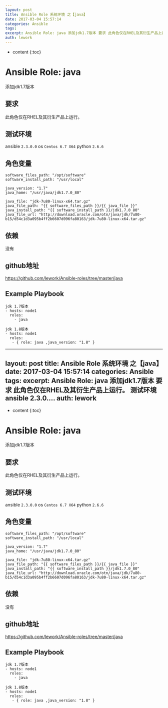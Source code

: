 ```yaml
---
layout: post
title: Ansible Role 系统环境 之【java】
date: 2017-03-04 15:57:14
categories: Ansible
tags:
excerpt: Ansible Role: java 添加jdk1.7版本 要求 此角色仅在RHEL及其衍生产品上运行。 测试环境 ansible 2.3.0....
auth: lework
---
```

* content
{:toc}

# Ansible Role: java

添加jdk1.7版本

## 要求

此角色仅在RHEL及其衍生产品上运行。

## 测试环境

ansible `2.3.0.0`
os `Centos 6.7 X64`
python `2.6.6`

## 角色变量
	software_files_path: "/opt/software"
	software_install_path: "/usr/local"

	java_version: "1.7"
	java_home: "/usr/java/jdk1.7.0_80"

	java_file: "jdk-7u80-linux-x64.tar.gz"
	java_file_path: "{{ software_files_path }}/{{ java_file }}"
	java_install_path: "{{ software_install_path }}/jdk1.7.0_80"
	java_file_url: "http://download.oracle.com/otn/java/jdk/7u80-b15/d54c1d3a095b4ff2b6607d096fa80163/jdk-7u80-linux-x64.tar.gz"


## 依赖

没有

## github地址
https://github.com/lework/Ansible-roles/tree/master/java

## Example Playbook
	
	jdk 1.7版本
    - hosts: node1
      roles:
        - java
		
	jdk 1.8版本
	- hosts: node1
	  roles:
	   - { role: java ,java_version: "1.8" }
---
layout: post
title: Ansible Role 系统环境 之【java】
date: 2017-03-04 15:57:14
categories: Ansible
tags:
excerpt: Ansible Role: java 添加jdk1.7版本 要求 此角色仅在RHEL及其衍生产品上运行。 测试环境 ansible 2.3.0....
auth: lework
---
* content
{:toc}

# Ansible Role: java

添加jdk1.7版本

## 要求

此角色仅在RHEL及其衍生产品上运行。

## 测试环境

ansible `2.3.0.0`
os `Centos 6.7 X64`
python `2.6.6`

## 角色变量
	software_files_path: "/opt/software"
	software_install_path: "/usr/local"

	java_version: "1.7"
	java_home: "/usr/java/jdk1.7.0_80"

	java_file: "jdk-7u80-linux-x64.tar.gz"
	java_file_path: "{{ software_files_path }}/{{ java_file }}"
	java_install_path: "{{ software_install_path }}/jdk1.7.0_80"
	java_file_url: "http://download.oracle.com/otn/java/jdk/7u80-b15/d54c1d3a095b4ff2b6607d096fa80163/jdk-7u80-linux-x64.tar.gz"


## 依赖

没有

## github地址
https://github.com/lework/Ansible-roles/tree/master/java

## Example Playbook
	
	jdk 1.7版本
    - hosts: node1
      roles:
        - java
		
	jdk 1.8版本
	- hosts: node1
	  roles:
	   - { role: java ,java_version: "1.8" }
